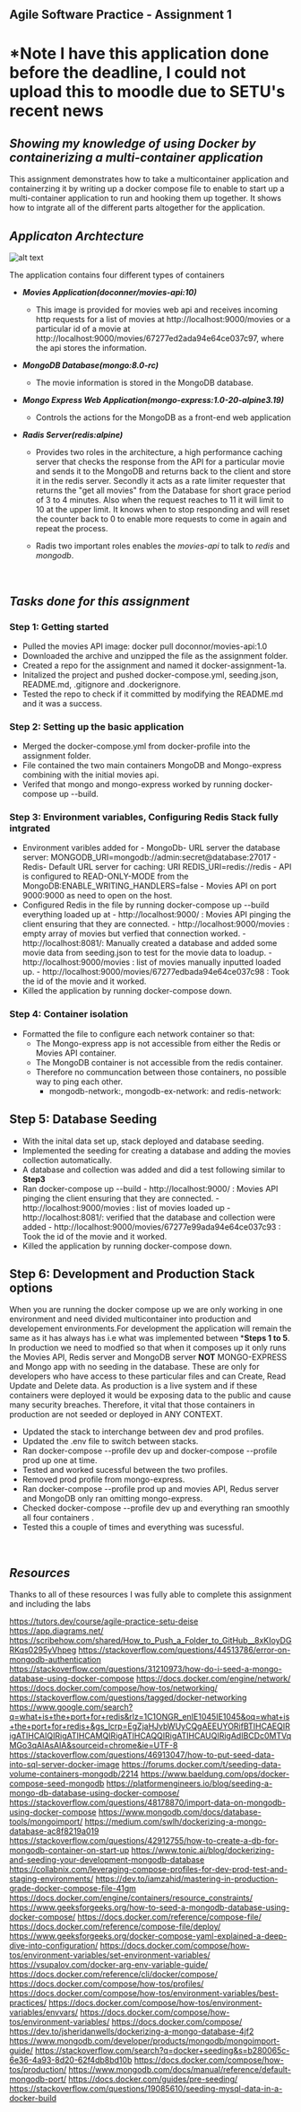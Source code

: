 ## Agile Software Practice - Assignment 1

# *Note I have this application done before the deadline, I could not upload this to moodle due to SETU's recent news

## *Showing my knowledge of using Docker by containerizing a multi-container application*

This assignment demonstrates how to take a multicontainer application and containerzing it by writing up a docker compose file to 
enable to start up a multi-container application to run and hooking them up together.
It shows how to intgrate all of the different parts altogether for the application.

## *Applicaton Archtecture*
![alt text](<Agile_Software_Practice_Docker_1 (2).jpg>)

The application contains four different types of containers 
- ***Movies Application(doconner/movies-api:10)***
   - This image is provided for movies web api and receives incoming http requests for a list of movies at http://localhost:9000/movies or a particular id of a movie at http://localhost:9000/movies/67277ed2ada94e64ce037c97, where the api stores the information.

- ***MongoDB Database(mongo:8.0-rc)***
    - The movie information is stored in the MongoDB database.

- ***Mongo Express Web Application(mongo-express:1.0-20-alpine3.19)***
    - Controls the actions for the MongoDB as a front-end web application


- ***Radis Server(redis:alpine)***
    - Provides two roles in the architecture, a high performance caching server that checks the response from the API for a particular movie and sends it to the MongoDB and returns back to the client and store it in the redis server. Secondly it acts as a rate limiter requester that returns the "get all movies" from the Database for short grace period of 3 to 4 minutes. Also when the request reaches to 11 it will limit to 10 at the upper limit. It knows when to stop responding and will reset the counter back to 0 to enable more requests to come in again and repeat the process.

    - Radis two important roles enables the *movies-api* to talk to *redis* and *mongodb*. 
<br>

## *Tasks done for this assignment*


### Step 1: Getting started
- Pulled the movies API image: docker pull doconnor/movies-api:1.0
- Downloaded the archive and unzipped the file as the assignment folder.
- Created a repo for the assignment and named it docker-assignment-1a.
- Initalized the project and pushed docker-compose.yml, seeding.json, README.md, .gitignore and .dockerignore. 
- Tested the repo to check if it committed by modifying the README.md and it was a success.

### Step 2: Setting up the basic application
- Merged the docker-compose.yml from docker-profile into the assignment folder.
- File contained the two main containers MongoDB and Mongo-express combining with the initial movies api.
- Verifed that mongo and mongo-express worked by running docker-compose up --build.

### Step 3: Environment variables, Configuring Redis Stack fully intgrated
- Environment varibles added for
      - MongoDb- URL server the database server: MONGODB_URI=mongodb://admin:secret@database:27017 
      - Redis- Default URL server for caching: URI REDIS_URI=redis://redis
      - API is configured to READ-ONLY-MODE from the MongoDB:ENABLE_WRITING_HANDLERS=false
      - Movies API on port 9000:9000 as need to open on the host.
- Configured Redis in the file by running docker-compose up --build everything loaded up at
      - http://localhost:9000/ : Movies API pinging the client ensuring that they are connected.
      - http://localhost:9000/movies : empty array of movies but verfied that connection worked.
      - http://localhost:8081/: Manually created a database and added some movie data from seeding.json to test for the movie data to loadup.
      - http://localhost:9000/movies : list of movies manually inputted loaded up. 
      - http://localhost:9000/movies/67277edbada94e64ce037c98 : Took the id of the movie and it worked.
- Killed the application by running docker-compose down.


### Step 4: Container isolation
- Formatted the file to configure each network container so that:
  - The Mongo-express app is not accessible from either the Redis or Movies API container.
  - The MongoDB container is not accessible from the redis container.
  - Therefore no communcation between those containers, no possible way to ping each other.
    - mongodb-network:, mongodb-ex-network: and redis-network:


## Step 5: Database Seeding
- With the inital data set up, stack deployed and database seeding.
- Implemented the seeding for creating a database and adding the movies collection automatically.
- A database and collection was added and did a test following similar to **Step3**
- Ran docker-compose up --build 
      - http://localhost:9000/ : Movies API pinging the client ensuring that they are connected.
      - http://localhost:9000/movies : list of movies loaded up
      - http://localhost:8081/: verified that the database and collection were added
      - http://localhost:9000/movies/67277e99ada94e64ce037c93 : Took the id of the movie and it worked.
- Killed the application by running docker-compose down.


## Step 6: Development and Production Stack options
When you are running the docker compose up we are only working in one environment and need divided multicontainer into production and developement environments.For development the application will remain the same as it has always has i.e what was implemented between ***Steps 1 to 5**. In production we need to modfied so that when it composes up it only runs the Movies API, Redis server and MongoDB server **NOT** MONGO-EXPRESS and Mongo app with no seeding in the database. These are only for developers who have access to these particular files and can Create, Read Update and Delete data. As production is a live system and if these containers were deployed it  would be exposing data to the public and cause many security breaches. Therefore, it vital that those containers in production are not seeded or deployed in ANY CONTEXT.

- Updated the stack to interchange between dev and prod profiles.
- Updated the .env file to switch between stacks.
- Ran docker-compose --profile dev up and docker-compose --profile prod up one at time.
- Tested and worked sucessful between the two profiles.
- Removed prod profile from mongo-express.
- Ran docker-compose --profile prod up and movies API, Redus server and MongoDB only ran omitting mongo-express.
- Checked docker-compose --profile dev up and everything ran smoothly all four containers .
- Tested this a couple of times and everything was sucessful.


<br>

## *Resources*
Thanks to all of these resources I was fully able to complete this assignment and including the labs

https://tutors.dev/course/agile-practice-setu-deise
https://app.diagrams.net/
https://scribehow.com/shared/How_to_Push_a_Folder_to_GitHub__8xKIoyDGRKqs0295yVhpeg
https://stackoverflow.com/questions/44513786/error-on-mongodb-authentication
https://stackoverflow.com/questions/31210973/how-do-i-seed-a-mongo-database-using-docker-compose
https://docs.docker.com/engine/network/
https://docs.docker.com/compose/how-tos/networking/
https://stackoverflow.com/questions/tagged/docker-networking
https://www.google.com/search?q=what+is+the+port+for+redis&rlz=1C1ONGR_enIE1045IE1045&oq=what+is+the+port+for+redis+&gs_lcrp=EgZjaHJvbWUyCQgAEEUYORifBTIHCAEQIRigATIHCAIQIRigATIHCAMQIRigATIHCAQQIRigATIHCAUQIRigAdIBCDc0MTVqMGo3qAIAsAIA&sourceid=chrome&ie=UTF-8
https://stackoverflow.com/questions/46913047/how-to-put-seed-data-into-sql-server-docker-image
https://forums.docker.com/t/seeding-data-volume-containers-mongodb/2214
https://www.baeldung.com/ops/docker-compose-seed-mongodb
https://platformengineers.io/blog/seeding-a-mongo-db-database-using-docker-compose/
https://stackoverflow.com/questions/48178870/import-data-on-mongodb-using-docker-compose
https://www.mongodb.com/docs/database-tools/mongoimport/
https://medium.com/swlh/dockerizing-a-mongo-database-ac8f8219a019
https://stackoverflow.com/questions/42912755/how-to-create-a-db-for-mongodb-container-on-start-up
https://www.tonic.ai/blog/dockerizing-and-seeding-your-development-mongodb-database
https://collabnix.com/leveraging-compose-profiles-for-dev-prod-test-and-staging-environments/
https://dev.to/iamzahid/mastering-in-production-grade-docker-compose-file-41gm
https://docs.docker.com/engine/containers/resource_constraints/
https://www.geeksforgeeks.org/how-to-seed-a-mongodb-database-using-docker-compose/
https://docs.docker.com/reference/compose-file/
https://docs.docker.com/reference/compose-file/deploy/
https://www.geeksforgeeks.org/docker-compose-yaml-explained-a-deep-dive-into-configuration/
https://docs.docker.com/compose/how-tos/environment-variables/set-environment-variables/
https://vsupalov.com/docker-arg-env-variable-guide/
https://docs.docker.com/reference/cli/docker/compose/
https://docs.docker.com/compose/how-tos/profiles/
https://docs.docker.com/compose/how-tos/environment-variables/best-practices/
https://docs.docker.com/compose/how-tos/environment-variables/envvars/
https://docs.docker.com/compose/how-tos/environment-variables/
https://docs.docker.com/compose/
https://dev.to/jsheridanwells/dockerizing-a-mongo-database-4jf2
https://www.mongodb.com/developer/products/mongodb/mongoimport-guide/
https://stackoverflow.com/search?q=docker+seeding&s=b280065c-6e36-4a93-8d20-62f4db8bd10b
https://docs.docker.com/compose/how-tos/production/
https://www.mongodb.com/docs/manual/reference/default-mongodb-port/
https://docs.docker.com/guides/pre-seeding/
https://stackoverflow.com/questions/19085610/seeding-mysql-data-in-a-docker-build